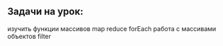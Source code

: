 ## Задачи на урок:

изучить функции массивов 
map
reduce
forEach
работа с массивами объектов
filter









